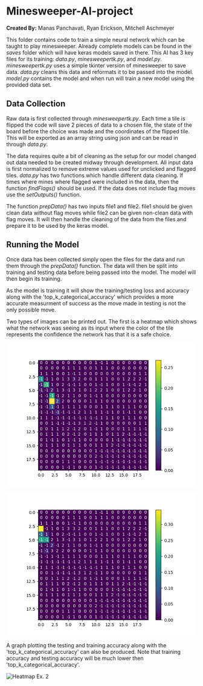 # **Minesweeper-AI-project**
**Created By:** Manas Panchavati, Ryan Erickson, Mitchell Aschmeyer

This folder contains code to train a simple neural network which can be taught to play minesweeper. Already complete models can be found in the *saves* folder which will have keras models saved in there. This AI has 3 key files for its training: *data.py*, *minesweepertk.py*, and *model.py*. *minesweepertk.py* uses a simple tkinter version of minesweeper to save data. *data.py* cleans this data and reformats it to be passed into the model. *model.py* contains the model and when run will train a new model using the provided data set. 

## **Data Collection**

Raw data is first collected through *minesweepertk.py*. Each time a tile is flipped the code will save 2 pieces of data to a chosen file, the state of the board before the choice was made and the coordinates of the flipped tile. This will be exported as an array string using json and can be read in through *data.py*. 

The data requires quite a bit of cleaning as the setup for our model changed out data needed to be created midway through development. All input data is first normalized to remove extreme values used for unclicked and flagged tiles. *data.py* has two functions which handle different data cleaning. If times where mines where flagged were included in the data, then the function *findFlags()* should be used. If the data does not include flag moves use the *setOutputs()* function. 

The function *prepData()* has two inputs file1 and file2. file1 should be given clean data without flag moves while file2 can be given non-clean data with flag moves. It will then handle the cleaning of the data from the files and prepare it to be used by the keras model. 

## **Running the Model**

Once data has been collected simply open the files for the data and run them through the *prepData()* function. The data will then be split into training and testing data before being passed into the model. The model will then begin its training. 

As the model is training it will show the training/testing loss and accuracy along with the 'top_k_categorical_accuracy' which provides a more accurate measurment of success as the move made in testing is not the only possible move. 

Two types of images can be printed out. The first is a heatmap which shows what the network was seeing as its input where the color of the tile represents the confidence the network has that it is a safe choice. 

![Heatmap Ex. 1](\screenshots\Figure_1.png)

![Heatmap Ex. 2](\screenshots\Figure_2.png)

A graph plotting the testing and training accuracy along with the 'top_k_categorical_accuracy' can also be produced. Note that training accuracy and testing accuracy will be much lower then 'top_k_categorical_accuracy'. 

![Heatmap Ex. 2](..\screenshots\Results.png)
